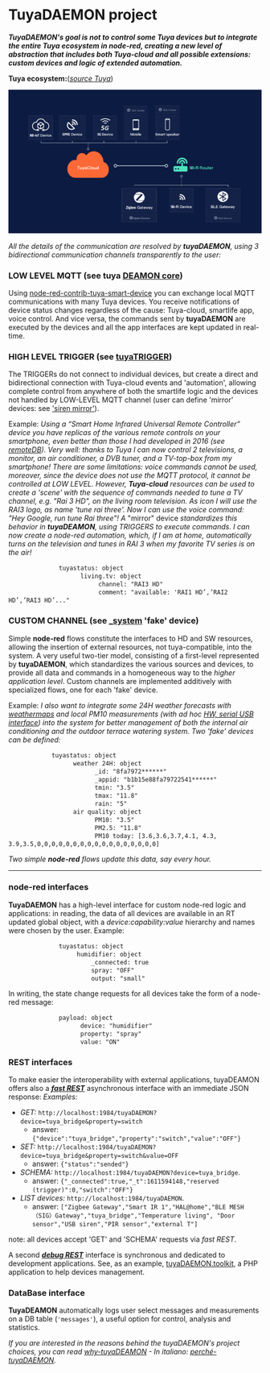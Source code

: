 # TuyaDAEMON project

_**TuyaDAEMON's goal is not to control some Tuya devices but to integrate the entire Tuya ecosystem in node-red, creating a new level of abstraction that includes both Tuya-cloud and all possible extensions: custom devices and logic of extended automation.**_

**Tuya ecosystem:**([_source Tuya_](https://developer.tuya.com/en/docs/iot/open-api/platform-overview/solution-overview))

![](https://github.com/msillano/tuyaDAEMON/blob/main/pics/network_architecture.png)


_All the details of the communication are resolved by **tuyaDAEMON**, using 3 bidirectional communication channels transparently to the user:_

### LOW LEVEL MQTT (see tuya [DEAMON core](./tuyaDAEMON/README.md))

Using [node-red-contrib-tuya-smart-device](https://github.com/vinodsr/node-red-contrib-tuya-smart-device) you can exchange local MQTT communications with many Tuya devices. You receive notifications of device status changes regardless of the cause: Tuya-cloud, smartlife app, voice control. And vice versa, the commands sent by **tuyaDAEMON** are executed by the devices and all the app interfaces are kept updated in real-time. 

### HIGH LEVEL TRIGGER (see [tuyaTRIGGER](./tuyaTRIGGER/README.md))
The TRIGGERs do not connect to individual devices, but create a direct and bidirectional connection with Tuya-cloud events and 'automation', allowing complete control from anywhere of both the smartlife logic and the devices not handled by LOW-LEVEL MQTT channel (user can define 'mirror' devices: see ['siren mirror'](./extra/siren%20mirror/README.md)).

  Example: _Using a “Smart Home Infrared Universal Remote Controller” device you have replicas of the various remote controls on your smartphone, even better than those I had developed in 2016 (see [remoteDB](https://github.com/msillano/remotesDB)). Very well: thanks to Tuya I can now control 2 televisions, a monitor, an air conditioner, a DVB tuner, and a TV-top-box from my smartphone! There are some limitations: voice commands cannot be used, moreover, since the device does not use the MQTT protocol, it cannot be controlled at LOW LEVEL._
  _However, **Tuya-cloud** resources can be used to create a 'scene' with the sequence of commands needed to tune a TV channel, e.g. "Rai 3 HD", on the living room television. As icon I will use the RAI3 logo, as name 'tune rai three'. Now I can use the voice command: "Hey Google, run tune Rai three"!_
  _A_ "mirror" device _standardizes this behavior in **tuyaDEAMON**, using TRIGGERS to execute commands. I can now create a node-red automation, which, if I am at home, automatically turns on the television and tunes in RAI 3 when my favorite TV series is on the air!_
````  
              tuyastatus: object
                    living.tv: object
                         channel: "RAI3 HD"
                         comment: "available: 'RAI1 HD’,’RAI2 HD’,’RAI3 HD’..."
````

### CUSTOM CHANNEL (see [_system](./tuyaDAEMON/README.md) 'fake' device)
Simple **node-red** flows constitute the interfaces to HD and SW resources, allowing the insertion of external resources, not tuya-compatible, into the system. A very useful two-tier model, consisting of a first-level represented by **tuyaDAEMON**, which standardizes the various sources and devices, to provide all data and commands in a homogeneous way to the _higher application level_. Custom channels are implemented additively with specialized flows, one for each 'fake' device.

Example: _I also want to integrate some 24H weather forecasts with [weathermaps](https://openweathermap.org/) and local PM10 measurements (with ad hoc [HW, serial USB interface](https://www.banggood.com/search/pm2.5-pm10-detector-module-dust-sensor-2.8-inch-lcd.html)) into the system for better management of both the internal air conditioning and the outdoor terrace watering system. Two 'fake' devices can be defined:_ 
````
            tuyastatus: object
                  weather 24H: object
                        _id: "8fa7972******"
                        _appid: "b1b15e88fa79722541******"
                        tmin: "3.5"
                        tmax: "11.8"
                        rain: "5"
                  air quality: object
                        PM10: "3.5"
                        PM2.5: "11.8"
                        PM10 today: [3.6,3.6,3.7,4.1, 4.3, 3.9,3.5,0,0,0,0,0,0,0,0,0,0,0,0,0,0,0,0,0]
````

  _Two simple **node-red** flows update this data, say every hour._

----------------------

### node-red interfaces

**TuyaDAEMON** has a high-level interface for custom node-red logic and applications: in reading, the data of all devices are available in an RT updated global object, with a _device:capability:value_ hierarchy and names were chosen by the user.
Example:
````
              tuyastatus: object
                   humidifier: object
                       _connected: true
                       spray: "OFF"
                       output: "small"
````
In writing, the state change requests for all devices take the form of a node-red message:
````
              payload: object
                    device: "humidifier"
                    property: "spray"
                    value: "ON"
````
### REST interfaces

To make easier the interoperability with external applications, tuyaDEAMON offers also a [_**fast REST**_](https://github.com/msillano/tuyaDAEMON/wiki/tuyaDAEMON-REST) asynchronous interface with an immediate JSON response:
_Examples:_
  - _GET:_ `http://localhost:1984/tuyaDAEMON?device=tuya_bridge&property=switch`
    - answer:`{"device":"tuya_bridge","property":"switch","value":"OFF"}`
 - _SET:_ `http://localhost:1984/tuyaDAEMON?device=tuya_bridge&property=switch&value=OFF`
    - answer: `{"status":"sended"}`
 - _SCHEMA:_ `http://localhost:1984/tuyaDAEMON?device=tuya_bridge`.
    - answer: `{"_connected":true,"_t":1611594148,"reserved (trigger)":0,"switch":"OFF"}`
 - _LIST devices:_ `http://localhost:1984/tuyaDAEMON`.
    - answer: `["Zigbee Gateway","Smart IR 1","HAL@home","BLE MESH（SIG）Gateway","tuya_bridge","Temperature living", "Door sensor","USB siren","PIR sensor","external T"]`

note: all devices accept 'GET' and 'SCHEMA' requests via _fast REST_. 

A second [_**debug REST**_](https://github.com/msillano/tuyaDAEMON/wiki/tuyaDAEMON-REST) interface is synchronous and dedicated to development applications.
See, as an example, [tuyaDAEMON.toolkit](https://github.com/msillano/tuyaDAEMON/wiki/tuyaDAEMON-toolkit), a PHP application to help devices management.

### DataBase interface

 **TuyaDEAMON** automatically logs user select messages and measurements on a DB table (`'messages'`), a useful option for control, analysis and statistics.
 
_If you are interested in the reasons behind the tuyaDAEMON's project choices, you can read [why-tuyaDEAMON](https://github.com/msillano/tuyaDAEMON/wiki/why-tuyaDAEMON-%3F) - In italiano: [perché-tuyaDAEMON](perché-tuyaDEAMON.pdf)._ 



